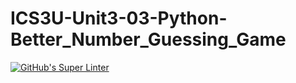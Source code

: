 # ICS3U-Unit3-03-Python-Better_Number_Guessing_Game

[![GitHub's Super Linter](https://github.com/Mikayla-Barthelette-1/ICS3U-Unit3-03-Python-Better_Number_Guessing_Game/workflows/GitHub's%20Super%20Linter/badge.svg)](https://github.com/Mikayla-Barthelette-1/ICS3U-Unit3-03-Python-Better_Number_Guessing_Game/actions)
